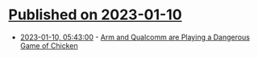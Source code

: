 # [Published on 2023-01-10](index.md)

* [2023-01-10, 05:43:00](https://soylentnews.org/article.pl?sid=23/01/09/1327211&from=rss) - [Arm and Qualcomm are Playing a Dangerous Game of Chicken](https://soylentnews.org/article.pl?sid=23/01/09/1327211&from=rss)
